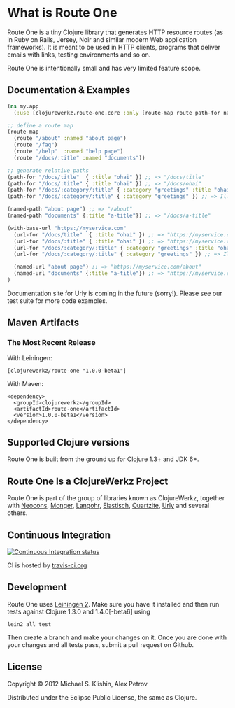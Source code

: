 # What is Route One

Route One is a tiny Clojure library that generates HTTP resource routes (as in Ruby on Rails, Jersey, Noir and similar
modern Web application frameworks). It is meant to be used in HTTP clients, programs that deliver emails with links,
testing environments and so on.

Route One is intentionally small and has very limited feature scope.


## Documentation & Examples

``` clojure
(ns my.app
  (:use [clojurewerkz.route-one.core :only [route-map route path-for named-path]]))

;; define a route map
(route-map
  (route "/about" :named "about page")
  (route "/faq")
  (route "/help"  :named "help page")
  (route "/docs/:title" :named "documents"))

;; generate relative paths
(path-for "/docs/title"  { :title "ohai" }) ;; => "/docs/title"
(path-for "/docs/:title" { :title "ohai" }) ;; => "/docs/ohai"
(path-for "/docs/:category/:title" { :category "greetings" :title "ohai" }) ;; => "/docs/greetings/ohai"
(path-for "/docs/:category/:title" { :category "greetings" }) ;; => IllegalArgumentException, because :title value is missing

(named-path "about page") ;; => "/about"
(named-path "documents" {:title "a-title"}) ;; => "/docs/a-title"

(with-base-url "https://myservice.com"
  (url-for "/docs/title"  { :title "ohai" }) ;; => "https://myservice.com/docs/title"
  (url-for "/docs/:title" { :title "ohai" }) ;; => "https://myservice.com/docs/ohai"
  (url-for "/docs/:category/:title" { :category "greetings" :title "ohai" }) ;; => "https://myservice.com/docs/greetings/ohai"
  (url-for "/docs/:category/:title" { :category "greetings" }) ;; => IllegalArgumentException, because :title value is missing

  (named-url "about page") ;; => "https://myservice.com/about"
  (named-url "documents" {:title "a-title"}) ;; => "https://myservice.com/docs/a-title"
)
```

Documentation site for Urly is coming in the future (sorry!). Please see our test suite for more code examples.


## Maven Artifacts

### The Most Recent Release

With Leiningen:

    [clojurewerkz/route-one "1.0.0-beta1"]

With Maven:

    <dependency>
      <groupId>clojurewerkz</groupId>
      <artifactId>route-one</artifactId>
      <version>1.0.0-beta1</version>
    </dependency>


## Supported Clojure versions

Route One is built from the ground up for Clojure 1.3+ and JDK 6+.


## Route One Is a ClojureWerkz Project

Route One is part of the group of libraries known as ClojureWerkz, together with
[Neocons](https://github.com/michaelklishin/neocons), [Monger](https://github.com/michaelklishin/monger), [Langohr](https://github.com/michaelklishin/langohr), [Elastisch](https://github.com/clojurewerkz/elastisch), [Quartzite](https://github.com/michaelklishin/quartzite), [Urly](https://github.com/michaelklishin/urly) and several others.


## Continuous Integration

[![Continuous Integration status](https://secure.travis-ci.org/clojurewerkz/route-one.png)](http://travis-ci.org/clojurewerkz/route-one)

CI is hosted by [travis-ci.org](http://travis-ci.org)


## Development

Route One uses [Leiningen 2](https://github.com/technomancy/leiningen/blob/master/doc/TUTORIAL.md). Make sure you have it installed and then run tests against Clojure 1.3.0 and 1.4.0[-beta6] using

    lein2 all test

Then create a branch and make your changes on it. Once you are done with your changes and all tests pass, submit
a pull request on Github.



## License

Copyright © 2012 Michael S. Klishin, Alex Petrov

Distributed under the Eclipse Public License, the same as Clojure.

